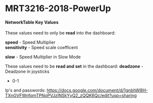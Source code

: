 # MRT3216-2018-PowerUp

#### **NetworkTable Key Values**
These values need to only be **read** into the dashboard:

**speed** - Speed Multiplier  
**sensitivity** - Speed scale coefficent  
 
**slow** - Speed Multiplier in Slow Mode  

These values need to be **read and set** in the dashboard:
**deadzone** - Deadzone in joysticks 
- 0-1

Ip's and passwords: https://docs.google.com/document/d/1gnbhW8H-TXnGVFWnfqmTPNoPVJzINSkYyQ2_zQQK6Qc/edit?usp=sharing
